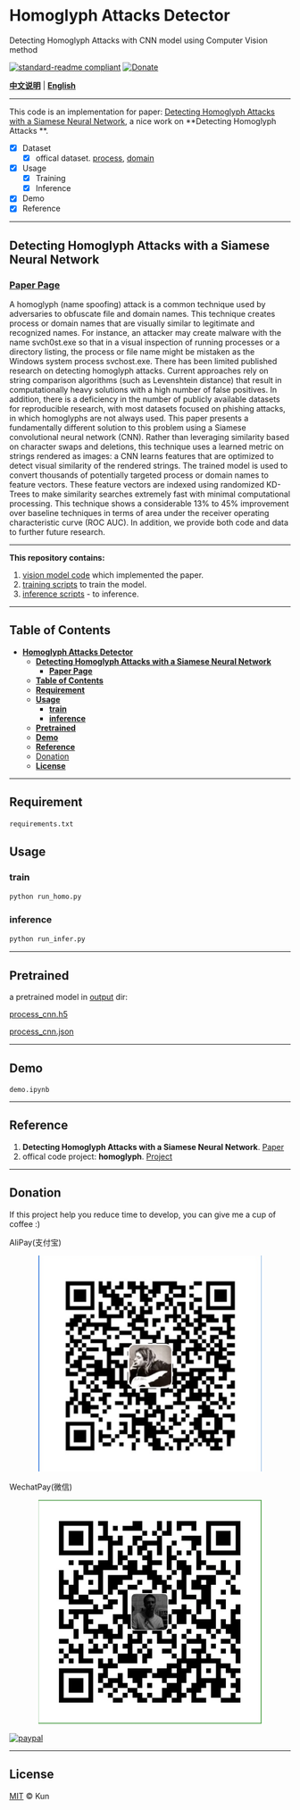 # **Homoglyph Attacks Detector**

Detecting Homoglyph Attacks with CNN model using Computer Vision method

[![standard-readme compliant](https://img.shields.io/badge/readme%20style-standard-brightgreen.svg?style=flat-square)](https://github.com/jackaduma/HomoglyphAttacksDetector)
[![Donate](https://img.shields.io/badge/Donate-PayPal-green.svg)](https://paypal.me/jackaduma?locale.x=zh_XC)

[**中文说明**](./README.zh-CN.md) | [**English**](./README.md)

------

This code is an implementation for paper: [Detecting Homoglyph Attacks with a Siamese
Neural Network](https://arxiv.org/abs/1805.09738), a nice work on **Detecting Homoglyph Attacks **.

- [x] Dataset
  - [x] offical dataset. [process](./homo-data/process_spoof.pkl), [domain](./homo-data/domains_spoof.pkl)
- [x] Usage
  - [x] Training
  - [x] Inference 
- [x] Demo
- [x] Reference

------

## **Detecting Homoglyph Attacks with a Siamese Neural Network**

### [**Paper Page**](https://arxiv.org/abs/1805.09738)


A homoglyph (name spoofing) attack is a common technique used by adversaries to obfuscate file and domain names. This technique creates process or domain names that are visually similar to legitimate and recognized names. For instance, an attacker may create malware with the name svch0st.exe so that in a visual inspection of running processes or a directory listing, the process or file name might be mistaken as the Windows system process svchost.exe. There has been limited published research on detecting homoglyph attacks. Current approaches rely on string comparison algorithms (such as Levenshtein distance) that result in computationally heavy solutions with a high number of false positives. In addition, there is a deficiency in the number of publicly available datasets for reproducible research, with most datasets focused on phishing attacks, in which homoglyphs are not always used. This paper presents a fundamentally different solution to this problem using a Siamese convolutional neural network (CNN). Rather than leveraging similarity based on character swaps and deletions, this technique uses a learned metric on strings rendered as images: a CNN learns features that are optimized to detect visual similarity of the rendered strings. The trained model is used to convert thousands of potentially targeted process or domain names to feature vectors. These feature vectors are indexed using randomized KD-Trees to make similarity searches extremely fast with minimal computational processing. This technique shows a considerable 13% to 45% improvement over baseline techniques in terms of area under the receiver operating characteristic curve (ROC AUC). In addition, we provide both code and data to further future research.


------

**This repository contains:** 

1. [vision model code](./vision_models/siamese_cnn.py) which implemented the paper.
2. [training scripts](./run_homo.py) to train the model.
3. [inference scripts](./infer_homo.py) - to inference.

------

## **Table of Contents**

- [**Homoglyph Attacks Detector**](#homoglyph-attacks-detector)
  - [**Detecting Homoglyph Attacks with a Siamese Neural Network**](#detecting-homoglyph-attacks-with-a-siamese-neural-network)
    - [**Paper Page**](#paper-page)
  - [**Table of Contents**](#table-of-contents)
  - [**Requirement**](#requirement)
  - [**Usage**](#usage)
    - [**train**](#train)
    - [**inference**](#inference)
  - [**Pretrained**](#pretrained)
  - [**Demo**](#demo)
  - [**Reference**](#reference)
  - [Donation](#donation)
  - [**License**](#license)
  
------



## **Requirement** 

```bash
requirements.txt
```
## **Usage**

### **train**

```python
python run_homo.py
```



### **inference** 
```python
python run_infer.py
```

------

## **Pretrained**

a pretrained model in [output](./output) dir:

[process_cnn.h5](./output/process_cnn.h5)

[process_cnn.json](./output/process_cnn.json)


------

## **Demo**

```
demo.ipynb
```

------

## **Reference**
1. **Detecting Homoglyph Attacks with a Siamese Neural Network**. [Paper](https://arxiv.org/abs/1805.09738)
2. offical code project: **homoglyph**.  [Project](https://github.com/endgameinc/homoglyph)


------

## Donation
If this project help you reduce time to develop, you can give me a cup of coffee :) 

AliPay(支付宝)
<div align="center">
	<img src="./misc/ali_pay.png" alt="ali_pay" width="400" />
</div>

WechatPay(微信)
<div align="center">
    <img src="./misc/wechat_pay.png" alt="wechat_pay" width="400" />
</div>

[![paypal](https://www.paypalobjects.com/en_US/i/btn/btn_donateCC_LG.gif)](https://paypal.me/jackaduma?locale.x=zh_XC)

------

## **License**

[MIT](LICENSE) © Kun
